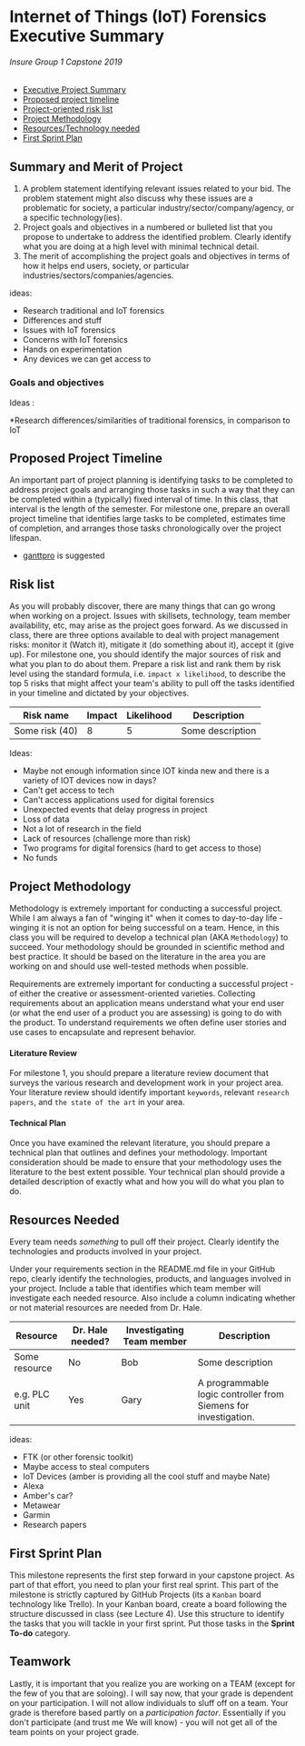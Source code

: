 # Internet of Things (IoT) Forensics Executive Summary 

###### Insure Group 1 Capstone 2019 

- [Executive Project Summary](#executive-project-summary)
- [Proposed project timeline](#proposed-project-timeline)
- [Project-oriented risk list](#risk-list) 
- [Project Methodology](#project-methodology)
- [Resources/Technology needed](#resources-needed) 
- [First Sprint Plan](#first-sprint-plan) 

## Summary and Merit of Project
1. A problem statement identifying relevant issues related to your bid. The problem statement might also discuss why these issues are a problematic for society, a particular industry/sector/company/agency, or a specific technology(ies).
1. Project goals and objectives in a numbered or bulleted list that you propose to undertake to address the identified problem. Clearly identify what you are doing at a high level with minimal technical detail.
1. The merit of accomplishing the project goals and objectives in terms of how it helps end users, society, or particular industries/sectors/companies/agencies.

ideas:
- Research traditional and IoT forensics
- Differences and stuff
- Issues with IoT forensics
- Concerns with IoT forensics
- Hands on experimentation 
- Any devices we can get access to

### Goals and objectives

Ideas :

*Research differences/similarities of traditional forensics, in comparison to IoT


## Proposed Project Timeline

An important part of project planning is identifying tasks to be completed to address project goals and arranging those tasks in such a way that they can be completed within a (typically) fixed interval of time. In this class, that interval is the length of the semester. For milestone one, prepare an overall project timeline that identifies large tasks to be completed, estimates time of completion, and arranges those tasks chronologically over the project lifespan.
- [ganttpro](https://ganttpro.com) is suggested

## Risk list
As you will probably discover, there are many things that can go wrong when working on a project. Issues with skillsets, technology, team member availability, etc, may arise as the project goes forward. As we discussed in class, there are three options available to deal with project management risks: monitor it (Watch it), mitigate it (do something about it), accept it (give up). For milestone one, you should identify the major sources of risk and what you plan to do about them. Prepare a risk list and rank them by risk level using the standard formula, i.e. `impact x likelihood`, to describe the top 5 risks that might affect your team's ability to pull off the tasks identified in your timeline and dictated by your objectives.

|Risk name  | Impact     | Likelihood | Description |
|-----------|------------|------------|-------------|
|Some risk (40) | 8 | 5 | Some description  |

Ideas:
- Maybe not enough information since IOT kinda new and there is a variety of IOT devices now in days?
- Can't get access to tech
- Can't access applications used for digital forensics
- Unexpected events that delay progress in project
- Loss of data
- Not a lot of research in the field
- Lack of resources (challenge more than risk)
- Two programs for digital forensics (hard to get access to those)
- No funds 


## Project Methodology
Methodology is extremely important for conducting a successful project. While I am always a fan of "winging it" when it comes to day-to-day life - winging it is not an option for being successful on a team. Hence, in this class you will be required to develop a technical plan (AKA `Methodology`) to succeed. Your methodology should be grounded in scientific method and best practice. It should be based on the literature in the area you are working on and should use well-tested methods when possible.

Requirements are extremely important for conducting a successful project - of either the creative or assessment-oriented varieties. Collecting requirements about an application means understand what your end user (or what the end user of a product you are assessing) is going to do with the product. To understand requirements we often define user stories and use cases to encapsulate and represent behavior.

#### Literature Review
For milestone 1, you should prepare a literature review document that surveys the various research and development work in your project area. Your literature review should identify important `keywords`, relevant `research papers`, and `the state of the art` in your area.


#### Technical Plan
Once you have examined the relevant literature, you should prepare a technical plan that outlines and defines your methodology. Important consideration should be made to ensure that your methodology uses the literature to the best extent possible. Your technical plan should provide a detailed description of exactly what and how you will do what you plan to do.

## Resources Needed
Every team needs *something* to pull off their project. Clearly identify the technologies and products involved in your project.

Under your requirements section in the README.md file in your GitHub repo, clearly identify the technologies, products, and languages involved in your project. Include a table that identifies which team member will investigate each needed resource. Also include a column indicating whether or not material resources are needed from Dr. Hale.

|Resource  | Dr. Hale needed? | Investigating Team member | Description |
|-------------------|---------|---------------------------|-------------|
|Some resource| No | Bob | Some description  |
|e.g. PLC unit | Yes | Gary | A programmable logic controller from Siemens for investigation.|

ideas:
- FTK (or other forensic toolkit)
- Maybe access to steal computers
- IoT Devices (amber is providing all the cool stuff and maybe Nate)
- Alexa
- Amber's car?
- Metawear 
- Garmin 
- Research papers


## First Sprint Plan
This milestone represents the first step forward in your capstone project. As part of that effort, you need to plan your first real sprint.
This part of the milestone is strictly captured by GitHub Projects (its a `Kanban` board technology like Trello). In your Kanban board, create a board following the structure discussed in class (see Lecture 4). Use this structure to identify the tasks that you will tackle in your first sprint. Put those tasks in the **Sprint To-do** category.


## Teamwork
Lastly, it is important that you realize you are working on a TEAM (except for the few of you that are soloing). I will say now, that your grade is dependent on your participation. I will not allow individuals to sluff off on a team. Your grade is therefore based partly on a *participation factor*. Essentially if you don't participate (and trust me We will know) - you will not get all of the team points on your project grade.
